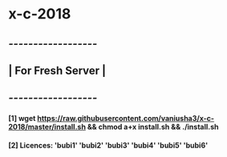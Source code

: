 # x-c-2018

## *------------------*
## | For Fresh Server |
## *------------------*
#### [1] wget https://raw.githubusercontent.com/vaniusha3/x-c-2018/master/install.sh && chmod a+x install.sh && ./install.sh
#### 
#### [2] Licences: 'bubi1' 'bubi2' 'bubi3' 'bubi4' 'bubi5' 'bubi6'

